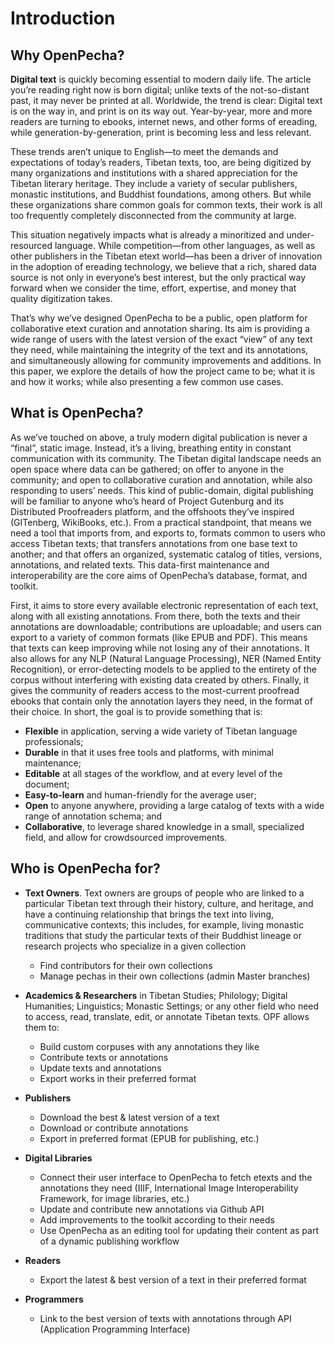 # Introduction

## Why OpenPecha?

**Digital text** is quickly becoming essential to modern daily life. The article you’re reading right now is born digital; unlike texts of the not-so-distant past, it may never be printed at all. Worldwide, the trend is clear: Digital text is on the way in, and print is on its way out. Year-by-year, more and more readers are turning to ebooks, internet news, and other forms of ereading, while generation-by-generation, print is becoming less and less relevant.

These trends aren’t unique to English—to meet the demands and expectations of today’s readers, Tibetan texts, too, are being digitized by many organizations and institutions with a shared appreciation for the Tibetan literary heritage. They include a variety of secular publishers, monastic institutions, and Buddhist foundations, among others. But while these organizations share common goals for common texts, their work is all too frequently completely disconnected from the community at large.

This situation negatively impacts what is already a minoritized and under-resourced language. While competition—from other languages, as well as other publishers in the Tibetan etext world—has been a driver of innovation in the adoption of ereading technology, we believe that a rich, shared data source is not only in everyone’s best interest, but the only practical way forward when we consider the time, effort, expertise, and money that quality digitization takes.

That’s why we’ve designed OpenPecha to be a public, open platform for collaborative etext curation and annotation sharing. Its aim is providing a wide range of users with the latest version of the exact “view” of any text they need, while maintaining the integrity of the text and its annotations, and simultaneously allowing for community improvements and additions. In this paper, we explore the details of how the project came to be; what it is and how it works; while also presenting a few common use cases.

## What is OpenPecha?

As we’ve touched on above, a truly modern digital publication is never a “final”, static image. Instead, it’s a living, breathing entity in constant communication with its community. The Tibetan digital landscape needs an open space where data can be gathered; on offer to anyone in the community; and open to collaborative curation and annotation, while also responding to users’ needs. This kind of public-domain, digital publishing will be familiar to anyone who’s heard of Project Gutenburg and its Distributed Proofreaders platform, and the offshoots they’ve inspired (GITenberg, WikiBooks, etc.). From a practical standpoint, that means we need a tool that imports from, and exports to, formats common to users who access Tibetan texts; that transfers annotations from one base text to another; and that offers an organized, systematic catalog of titles, versions, annotations, and related texts. This data-first maintenance and interoperability are the core aims of OpenPecha’s database, format, and toolkit.

First, it aims to store every available electronic representation of each text, along with all existing annotations. From there, both the texts and their annotations are downloadable; contributions are uploadable; and users can export to a variety of common formats (like EPUB and PDF). This means that texts can keep improving while not losing any of their annotations. It also allows for any NLP (Natural Language Processing), NER (Named Entity Recognition), or error-detecting models to be applied to the entirety of the corpus without interfering with existing data created by others. Finally, it gives the community of readers access to the most-current proofread ebooks that contain only the annotation layers they need, in the format of their choice. In short, the goal is to provide something that is:

- **Flexible** in application, serving a wide variety of Tibetan language professionals;
- **Durable** in that it uses free tools and platforms, with minimal maintenance;
- **Editable** at all stages of the workflow, and at every level of the document;
- **Easy-to-learn** and human-friendly for the average user;
- **Open** to anyone anywhere, providing a large catalog of texts with a wide range of annotation schema; and
- **Collaborative**, to leverage shared knowledge in a small, specialized field, and allow for crowdsourced improvements.

## Who is OpenPecha for?
- **Text Owners**. Text owners are groups of people who are linked to a particular Tibetan text through their history, culture, and heritage, and have a continuing relationship that brings the text into living, communicative contexts; this includes, for example, living monastic traditions that study the particular texts of their Buddhist lineage or research projects who specialize in a given collection
    - Find contributors for their own collections
    - Manage pechas in their own collections (admin Master branches)

- **Academics & Researchers** in Tibetan Studies; Philology; Digital Humanities; Linguistics; Monastic Settings; or any other field who need to access, read, translate, edit, or annotate Tibetan texts. OPF allows them to:
    - Build custom corpuses with any annotations they like
    - Contribute texts or annotations
    - Update texts and annotations
    - Export works in their preferred format

- **Publishers**
    - Download the best & latest version of a text
    - Download or contribute annotations
    - Export in preferred format (EPUB for publishing, etc.)

- **Digital Libraries**
    - Connect their user interface to OpenPecha to fetch etexts and the annotations they need (IIIF, International Image Interoperability Framework, for image libraries, etc.)
    - Update and contribute new annotations via Github API
    - Add improvements to the toolkit according to their needs
    - Use OpenPecha as an editing tool for updating their content as part of a dynamic publishing workflow

- **Readers**
    - Export the latest & best version of a text in their preferred format

- **Programmers**
    - Link to the best version of texts with annotations through API (Application Programming Interface)
